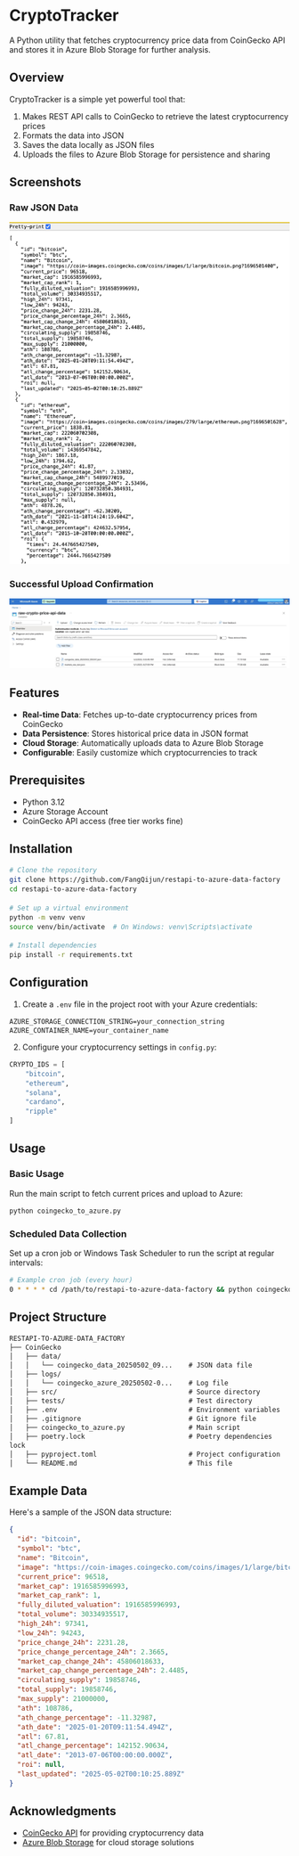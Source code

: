 # CryptoTracker

A Python utility that fetches cryptocurrency price data from CoinGecko API and stores it in Azure Blob Storage for further analysis.

## Overview

CryptoTracker is a simple yet powerful tool that:
1. Makes REST API calls to CoinGecko to retrieve the latest cryptocurrency prices
2. Formats the data into JSON
3. Saves the data locally as JSON files
4. Uploads the files to Azure Blob Storage for persistence and sharing

## Screenshots

### Raw JSON Data
![Raw JSON Data](CoinGecko/screenshots/raw_data.jpg)

### Successful Upload Confirmation
![Upload Confirmation](CoinGecko/screenshots/upload_success.jpg)

## Features

- **Real-time Data**: Fetches up-to-date cryptocurrency prices from CoinGecko
- **Data Persistence**: Stores historical price data in JSON format
- **Cloud Storage**: Automatically uploads data to Azure Blob Storage
- **Configurable**: Easily customize which cryptocurrencies to track

## Prerequisites

- Python 3.12
- Azure Storage Account
- CoinGecko API access (free tier works fine)

## Installation

```bash
# Clone the repository
git clone https://github.com/FangQijun/restapi-to-azure-data-factory
cd restapi-to-azure-data-factory

# Set up a virtual environment
python -m venv venv
source venv/bin/activate  # On Windows: venv\Scripts\activate

# Install dependencies
pip install -r requirements.txt
```

## Configuration

1. Create a `.env` file in the project root with your Azure credentials:

```
AZURE_STORAGE_CONNECTION_STRING=your_connection_string
AZURE_CONTAINER_NAME=your_container_name
```

2. Configure your cryptocurrency settings in `config.py`:

```python
CRYPTO_IDS = [
    "bitcoin",
    "ethereum",
    "solana",
    "cardano",
    "ripple"
]
```

## Usage

### Basic Usage

Run the main script to fetch current prices and upload to Azure:

```bash
python coingecko_to_azure.py
```

### Scheduled Data Collection

Set up a cron job or Windows Task Scheduler to run the script at regular intervals:

```bash
# Example cron job (every hour)
0 * * * * cd /path/to/restapi-to-azure-data-factory && python coingecko_to_azure.py
```

## Project Structure

```
RESTAPI-TO-AZURE-DATA_FACTORY
├── CoinGecko
│   ├── data/
│   │   └── coingecko_data_20250502_09...    # JSON data file
│   ├── logs/
│   │   └── coingecko_azure_20250502-0...    # Log file
│   ├── src/                                 # Source directory
│   ├── tests/                               # Test directory
│   ├── .env                                 # Environment variables
│   ├── .gitignore                           # Git ignore file
│   ├── coingecko_to_azure.py                # Main script
│   ├── poetry.lock                          # Poetry dependencies lock
│   ├── pyproject.toml                       # Project configuration
│   └── README.md                            # This file
```

## Example Data

Here's a sample of the JSON data structure:

```json
{
  "id": "bitcoin",
  "symbol": "btc",
  "name": "Bitcoin",
  "image": "https://coin-images.coingecko.com/coins/images/1/large/bitcoin.png?1696501400",
  "current_price": 96518,
  "market_cap": 1916585996993,
  "market_cap_rank": 1,
  "fully_diluted_valuation": 1916585996993,
  "total_volume": 30334935517,
  "high_24h": 97341,
  "low_24h": 94243,
  "price_change_24h": 2231.28,
  "price_change_percentage_24h": 2.3665,
  "market_cap_change_24h": 45806018633,
  "market_cap_change_percentage_24h": 2.4485,
  "circulating_supply": 19858746,
  "total_supply": 19858746,
  "max_supply": 21000000,
  "ath": 108786,
  "ath_change_percentage": -11.32987,
  "ath_date": "2025-01-20T09:11:54.494Z",
  "atl": 67.81,
  "atl_change_percentage": 142152.90634,
  "atl_date": "2013-07-06T00:00:00.000Z",
  "roi": null,
  "last_updated": "2025-05-02T00:10:25.889Z"
}
```

## Acknowledgments

- [CoinGecko API](https://www.coingecko.com/en/api) for providing cryptocurrency data
- [Azure Blob Storage](https://azure.microsoft.com/en-us/services/storage/blobs/) for cloud storage solutions